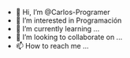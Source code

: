 - 👋 Hi, I’m @Carlos-Programer
- 👀 I’m interested in Programación 
- 🌱 I’m currently learning ...
- 💞️ I’m looking to collaborate on ...
- 📫 How to reach me ...

<!---
Carlos-Programer/Carlos-Programer is a ✨ special ✨ repository because its `README.md` (this file) appears on your GitHub profile.
You can click the Preview link to take a look at your changes.
--->
